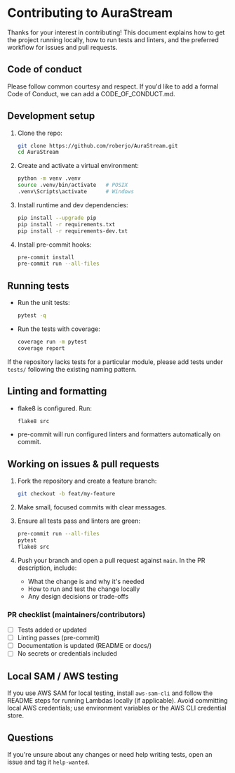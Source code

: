 # Contributing to AuraStream

Thanks for your interest in contributing! This document explains how to get the project running locally, how to run tests and linters, and the preferred workflow for issues and pull requests.

## Code of conduct
Please follow common courtesy and respect. If you'd like to add a formal Code of Conduct, we can add a CODE_OF_CONDUCT.md.

## Development setup

1. Clone the repo:
   ```bash
   git clone https://github.com/roberjo/AuraStream.git
   cd AuraStream
   ```

2. Create and activate a virtual environment:
   ```bash
   python -m venv .venv
   source .venv/bin/activate   # POSIX
   .venv\Scripts\activate      # Windows
   ```

3. Install runtime and dev dependencies:
   ```bash
   pip install --upgrade pip
   pip install -r requirements.txt
   pip install -r requirements-dev.txt
   ```

4. Install pre-commit hooks:
   ```bash
   pre-commit install
   pre-commit run --all-files
   ```

## Running tests

- Run the unit tests:
  ```bash
  pytest -q
  ```
- Run the tests with coverage:
  ```bash
  coverage run -m pytest
  coverage report
  ```

If the repository lacks tests for a particular module, please add tests under `tests/` following the existing naming pattern.

## Linting and formatting

- flake8 is configured. Run:
  ```bash
  flake8 src
  ```
- pre-commit will run configured linters and formatters automatically on commit.

## Working on issues & pull requests

1. Fork the repository and create a feature branch:
   ```bash
   git checkout -b feat/my-feature
   ```

2. Make small, focused commits with clear messages.

3. Ensure all tests pass and linters are green:
   ```bash
   pre-commit run --all-files
   pytest
   flake8 src
   ```

4. Push your branch and open a pull request against `main`. In the PR description, include:
   - What the change is and why it's needed
   - How to run and test the change locally
   - Any design decisions or trade-offs

### PR checklist (maintainers/contributors)
- [ ] Tests added or updated
- [ ] Linting passes (pre-commit)
- [ ] Documentation is updated (README or docs/)
- [ ] No secrets or credentials included

## Local SAM / AWS testing
If you use AWS SAM for local testing, install `aws-sam-cli` and follow the README steps for running Lambdas locally (if applicable). Avoid committing local AWS credentials; use environment variables or the AWS CLI credential store.

## Questions
If you're unsure about any changes or need help writing tests, open an issue and tag it `help-wanted`.
